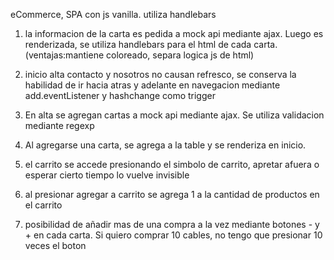 eCommerce, SPA con js vanilla. utiliza handlebars

1. la informacion de la carta es pedida a mock api mediante ajax. Luego es renderizada, se utiliza handlebars para el html de cada carta. (ventajas:mantiene coloreado, separa logica js de html)

2. inicio alta contacto y nosotros no causan refresco, se conserva la habilidad de ir hacia atras y adelante en navegacion mediante add.eventListener y hashchange como trigger

3. En alta se agregan cartas a mock api mediante ajax. Se utiliza validacion mediante regexp

4. Al agregarse una carta, se agrega a la table y  se renderiza en inicio. 

5. el carrito se accede presionando el simbolo de carrito, apretar afuera o esperar cierto tiempo lo vuelve invisible

6. al presionar agregar a carrito se agrega 1 a la cantidad de productos en el carrito

8. posibilidad de añadir mas de una compra a la vez mediante botones - y + en cada carta. Si quiero comprar 10 cables, no tengo que presionar 10 veces el boton 
 


